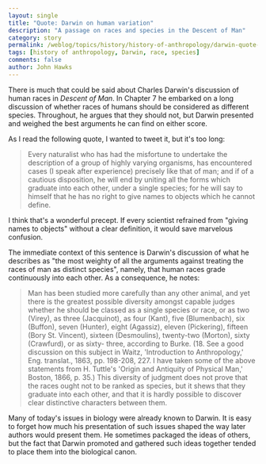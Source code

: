 ```yaml
---
layout: single
title: "Quote: Darwin on human variation"
description: "A passage on races and species in the Descent of Man"
category: story
permalink: /weblog/topics/history/history-of-anthropology/darwin-quote-species-races-2019.html
tags: [history of anthropology, Darwin, race, species]
comments: false
author: John Hawks
---
```


There is much that could be said about Charles Darwin's discussion of human races in <em>Descent of Man</em>. In Chapter 7 he embarked on a long discussion of whether races of humans should be considered as different species. Throughout, he argues that they should not, but Darwin presented and weighed the best arguments he can find on either score.

As I read the following quote, I wanted to tweet it, but it's too long:

<blockquote>Every naturalist who has had the misfortune to undertake the description of a group of highly varying organisms, has encountered cases (I speak after experience) precisely like that of man; and if of a cautious disposition, he will end by uniting all the forms which graduate into each other, under a single species; for he will say to himself that he has no right to give names to objects which he cannot define.</blockquote>

I think that's a wonderful precept. If every scientist refrained from "giving names to objects" without a clear definition, it would save marvelous confusion.

The immediate context of this sentence is Darwin's discussion of what he describes as "the most weighty of all the arguments against treating the races of man as distinct species", namely, that human races grade continuously into each other. As a consequence, he notes:

<blockquote>Man has been studied more carefully than any other animal, and yet there is the greatest possible diversity amongst capable judges whether he should be classed as a single species or race, or as two (Virey), as three (Jacquinot), as four (Kant), five (Blumenbach), six (Buffon), seven (Hunter), eight (Agassiz), eleven (Pickering), fifteen (Bory St. Vincent), sixteen (Desmoulins), twenty-two (Morton), sixty (Crawfurd), or as sixty- three, according to Burke. (18. See a good discussion on this subject in Waitz, 'Introduction to Anthropology,' Eng. translat., 1863, pp. 198-208, 227. I have taken some of the above statements from H. Tuttle's 'Origin and Antiquity of Physical Man,' Boston, 1866, p. 35.) This diversity of judgment does not prove that the races ought not to be ranked as species, but it shews that they graduate into each other, and that it is hardly possible to discover clear distinctive characters between them.</blockquote>

Many of today's issues in biology were already known to Darwin. It is easy to forget how much his presentation of such issues shaped the way later authors would present them. He sometimes packaged the ideas of others, but the fact that Darwin promoted and gathered such ideas together tended to place them into the biological canon.

